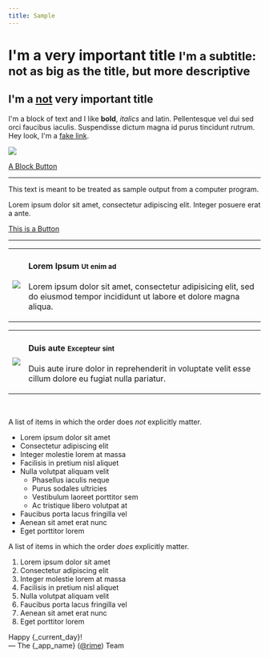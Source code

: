 ```yaml
---
title: Sample
---
```


# I'm a very important title <small>I'm a subtitle: not as big as the title, but more descriptive</small>

## I'm a <u>not</u> very important title

I'm a block of text and I like **bold**, *italics* and latin. Pellentesque vel dui sed orci faucibus iaculis. Suspendisse dictum magna id purus tincidunt rutrum. Hey look, I'm a [fake link](#).

![](https://placehold.it/600x300)

<a class="btn btn-block" href="#">A Block Button</a>

---

This text is meant to be treated as sample output from a computer program.

Lorem ipsum dolor sit amet, consectetur adipiscing elit. Integer posuere erat a ante.

<a class="btn" href="#">This is a Button</a>

---

<div class="media">
<table class="">
  <tbody>
    <tr>
      <td class="media-object"><img src="http://placehold.it/90x90"></td>
      <td>
        <h4>Lorem Ipsum <small>Ut enim ad</small></h4>
        <p class="">Lorem ipsum dolor sit amet, consectetur adipisicing elit, sed do eiusmod tempor incididunt ut labore et dolore magna aliqua.</p>
        <!-- <a class="btn" href="#">Button</a> -->
      </td>
    </tr>
  </tbody>
</table>
</div>
<div class="media">
<table class="">
  <tbody>
    <tr>
      <td class="media-object"><img src="http://placehold.it/90x90"></td>
      <td>
        <h4>Duis aute <small>Excepteur sint</small></h4>
        <p class="">Duis aute irure dolor in reprehenderit in voluptate velit esse cillum dolore eu fugiat nulla pariatur.</p>
      </td>
    </tr>
  </tbody>
</table>
</div>
<br>

A list of items in which the order does *not* explicitly matter.

  - Lorem ipsum dolor sit amet
  - Consectetur adipiscing elit
  - Integer molestie lorem at massa
  - Facilisis in pretium nisl aliquet
  - Nulla volutpat aliquam velit
    - Phasellus iaculis neque
    - Purus sodales ultricies
    - Vestibulum laoreet porttitor sem
    - Ac tristique libero volutpat at
  - Faucibus porta lacus fringilla vel
  - Aenean sit amet erat nunc
  - Eget porttitor lorem

A list of items in which the order *does* explicitly matter.

  1. Lorem ipsum dolor sit amet
  1. Consectetur adipiscing elit
  1. Integer molestie lorem at massa
  1. Facilisis in pretium nisl aliquet
  1. Nulla volutpat aliquam velit
  1. Faucibus porta lacus fringilla vel
  1. Aenean sit amet erat nunc
  1. Eget porttitor lorem


Happy {_current_day}!  
&mdash; The {_app_name} ([@rime]({_app_base_url}/@rime)) Team
